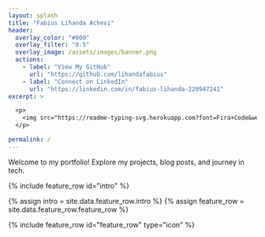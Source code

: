 ```yaml
---
layout: splash
title: "Fabius Lihanda Achevi"
header:
  overlay_color: "#000"
  overlay_filter: "0.5"
  overlay_image: /assets/images/banner.png
  actions:
    - label: "View My GitHub"
      url: "https://github.com/lihandafabius"
    - label: "Connect on LinkedIn"
      url: "https://linkedin.com/in/fabius-lihanda-228947241"
excerpt: >

  <p>
    <img src="https://readme-typing-svg.herokuapp.com?font=Fira+Code&weight=600&pause=1000&color=00FF00&width=650&lines=Cybersecurity+%7C+Data+Science+%7C+Python+Web+Development;Passionate+about+Securing+the+Digital+World;Analyzing+Data+for+Meaningful+Insights;Building+Scalable+and+Secure+Web+Applications" alt="Typing SVG">
  </p>

permalink: /
---
```


Welcome to my portfolio! Explore my projects, blog posts, and journey in tech.

{% include feature_row id="intro" %}

{% assign intro = site.data.feature_row.intro %}
{% assign feature_row = site.data.feature_row.feature_row %}

{% include feature_row id="feature_row" type="icon" %}
